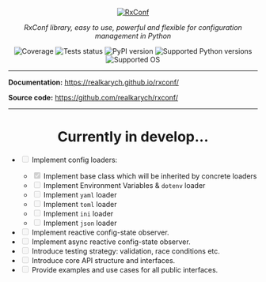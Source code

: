 <p align="center">
  <a href="https://github.com/realkarych/rxconf">
  <img src="https://github.com/user-attachments/assets/5a0beb84-2a52-4cfc-80c5-48a20e49a952" alt="RxConf"></a>
</p>

<p align="center">
    <em>RxConf library, easy to use, powerful and flexible for configuration management in Python</em>
</p>

<p align="center">
  <img src="https://realkarych.github.io/rxconf/coverage.svg" alt="Coverage">
  <img src="https://github.com/realkarych/rxconf/actions/workflows/run_tests.yml/badge.svg" alt="Tests status">
  <img src="https://img.shields.io/pypi/v/rxconf" alt="PyPI version">
  <img src="https://img.shields.io/pypi/pyversions/rxconf?color=dark-green" alt="Supported Python versions">
  <img src="https://img.shields.io/badge/Supported%20OS-Windows%2C%20macOS%2C%20Linux-default" alt="Supported OS">
</p>

---

**Documentation:** <https://realkarych.github.io/rxconf/>

**Source code:** <https://github.com/realkarych/rxconf/>

---

<h1 align="center">
Currently in develop...
</h1>

<ul>
  <li><input type="checkbox" disabled> Implement config loaders:</li>
  <ul>
    <li><input type="checkbox" checked disabled> Implement base class which will be inherited by concrete loaders</li>
    <li><input type="checkbox" disabled> Implement Environment Variables & <code>dotenv</code> loader</li>
    <li><input type="checkbox" disabled> Implement <code>yaml</code> loader</li>
    <li><input type="checkbox" disabled> Implement <code>toml</code> loader</li>
    <li><input type="checkbox" disabled> Implement <code>ini</code> loader</li>
    <li><input type="checkbox" disabled> Implement <code>json</code> loader</li>
  </ul>
  <li><input type="checkbox" disabled> Implement reactive config-state observer.</li>
  <li><input type="checkbox" disabled> Implement async reactive config-state observer.</li>
  <li><input type="checkbox" disabled> Introduce testing strategy: validation, race conditions etc.</li>
  <li><input type="checkbox" disabled> Introduce core API structure and interfaces.</li>
  <li><input type="checkbox" disabled> Provide examples and use cases for all public interfaces.</li>
</ul>
